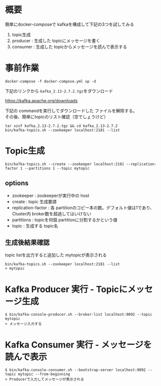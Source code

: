 # 概要
簡単にdocker-composeで kafkaを構成して下記の3つを試してみる
1. topic生成
2. producer : 生成した topicにメッセージを書く
3. consumer : 生成した topicからメッセージを読んで表示する

# 事前作業
```shell
docker-compose -f docker-compose.yml up -d 
```

下記のリンクから ```kafka_2.13-2.7.2.tgz```をダウンロード

https://kafka.apache.org/downloads

下記の commandを実行してダウンロードした ファイルを解除する。\
その後、簡単にtopicのリスト確認（空でしょうけど）
```shell
tar xzvf kafka_2.13-2.7.2.tgz && cd kafka_2.13-2.7.2
bin/kafka-topics.sh --zookeeper localhost:2181 --list
```

# Topic生成
```shell
bin/kafka-topics.sh --create --zookeeper localhost:2181 --replication-factor 1 --partitions 1 --topic mytopic
```

## options
- zookeeper : zookeeperが実行中の host
- create : topic 生成要請
- replication-factor : 各 partitionのコピー本の数。デフォルト値は1であり、Cluster内 broker数を超過してはいけない
- partitions : topicを何個 partitionに分割するかという値
- topic : 生成する topic名

## 生成後結果確認
topic listを出力すると追加した mytopicが表示される
```shell
bin/kafka-topics.sh --zookeeper localhost:2181 --list
> mytopic
```

# Kafka Producer 実行 - Topicにメッセージ生成
```shell
$ bin/kafka-console-producer.sh --broker-list localhost:9092 --topic mytopic
> メッセージ入力する
```

# Kafka Consumer 実行 - メッセージを読んで表示
```shell
$ bin/kafka-console-consumer.sh --bootstrap-server localhost:9092 --topic mytopic --from-beginning
> Producerで入力してメッセージが表示される
```

